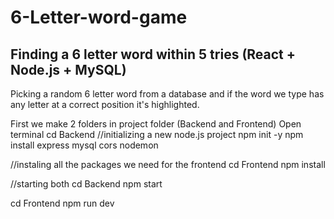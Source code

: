 # 6-Letter-word-game

## Finding a 6 letter word within 5 tries (React + Node.js + MySQL)

Picking a random 6 letter word from a database and if the word we type has any letter at a correct position it's highlighted.

First we make 2 folders in project folder (Backend and Frontend)
Open terminal
cd Backend
//initializing a new node.js project
npm init -y
npm install express mysql cors nodemon

//instaling all the packages we need for the frontend
cd Frontend
npm install

//starting both
cd Backend
npm start

cd Frontend
npm run dev
